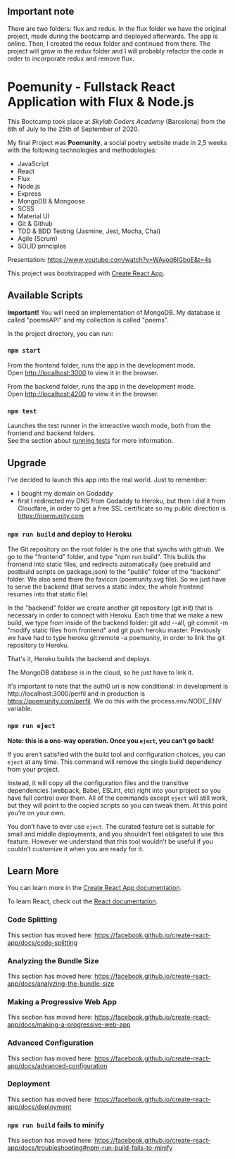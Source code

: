 ## Important note

There are two folders: flux and redux. In the flux folder we have the original project, made during the bootcamp and deployed afterwards. The app is online. Then, I created the redux folder and continued from there. The project will grow in the redux folder and I will probably refactor the code in order to incorporate redux and remove flux.

# Poemunity - Fullstack React Application with Flux & Node.js

This Bootcamp took place at _Skylab Coders Academy_ (Barcelona) from the 6th of July to the 25th of September of 2020.

My final Project was **Poemunity**, a social poetry website made in 2,5 weeks with the following technologies and methodologies:

- JavaScript
- React
- Flux
- Node.js
- Express
- MongoDB & Mongoose
- SCSS
- Material UI
- Git & Github
- TDD & BDD Testing (Jasmine, Jest, Mocha, Chai)
- Agile (Scrum)
- SOLID principles

Presentation: https://www.youtube.com/watch?v=WAyod6lGboE&t=4s

This project was bootstrapped with [Create React App](https://github.com/facebook/create-react-app).

## Available Scripts

**Important!** You will need an implementation of MongoDB. My database is called "poemsAPI" and my collection is called "poems".

In the project directory, you can run:

### `npm start`

From the frontend folder, runs the app in the development mode.<br />
Open [http://localhost:3000](http://localhost:3000) to view it in the browser.


From the backend folder, runs the app in the development mode.<br />
Open [http://localhost:4200](http://localhost:4200) to view it in the browser.


### `npm test`

Launches the test runner in the interactive watch mode, both from the frontend and backend folders.<br />
See the section about [running tests](https://facebook.github.io/create-react-app/docs/running-tests) for more information.

## Upgrade

I've decided to launch this app into the real world. Just to remember:
- I bought my domain on Godaddy
- first I redirected my DNS from Godaddy to Heroku, but then I did it from Cloudfare, in order to get a free SSL certificate so my public direction is https://poemunity.com 

### `npm run build` and deploy to Heroku

The Git repository on the root folder is the one that synchs with github. We go to the "frontend" folder, and type "npm run build". This builds the frontend into static files, and redirects automatically (see prebuild and postbuild scripts on package.json) to the "public" folder of the "backend" folder. We also send there the favicon (poemunity.svg file). So we just have to serve the backend (that serves a static index; the whole frontend resumes into that static file)

In the "backend" folder we create another git repository (git init) that is necessary in order to connect with Heroku. Each time that we make a new build, we type from inside of the backend folder: git add --all, git commit -m "modify static files from frontend" and git push heroku master. Previously we have had to type heroku git:remote -a poemunity, in order to link the git repository to Heroku.

That's it, Heroku builds the backend and deploys.

The MongoDB database is in the cloud, so he just have to link it.

It's important to note that the auth0 uri is now conditional: in development is http://localhost:3000/perfil and in production is https://poemunity.com/perfil. We do this with the process.env.NODE_ENV variable.

### `npm run eject`

**Note: this is a one-way operation. Once you `eject`, you can’t go back!**

If you aren’t satisfied with the build tool and configuration choices, you can `eject` at any time. This command will remove the single build dependency from your project.

Instead, it will copy all the configuration files and the transitive dependencies (webpack, Babel, ESLint, etc) right into your project so you have full control over them. All of the commands except `eject` will still work, but they will point to the copied scripts so you can tweak them. At this point you’re on your own.

You don’t have to ever use `eject`. The curated feature set is suitable for small and middle deployments, and you shouldn’t feel obligated to use this feature. However we understand that this tool wouldn’t be useful if you couldn’t customize it when you are ready for it.

## Learn More

You can learn more in the [Create React App documentation](https://facebook.github.io/create-react-app/docs/getting-started).

To learn React, check out the [React documentation](https://reactjs.org/).

### Code Splitting

This section has moved here: https://facebook.github.io/create-react-app/docs/code-splitting

### Analyzing the Bundle Size

This section has moved here: https://facebook.github.io/create-react-app/docs/analyzing-the-bundle-size

### Making a Progressive Web App

This section has moved here: https://facebook.github.io/create-react-app/docs/making-a-progressive-web-app

### Advanced Configuration

This section has moved here: https://facebook.github.io/create-react-app/docs/advanced-configuration

### Deployment

This section has moved here: https://facebook.github.io/create-react-app/docs/deployment

### `npm run build` fails to minify

This section has moved here: https://facebook.github.io/create-react-app/docs/troubleshooting#npm-run-build-fails-to-minify